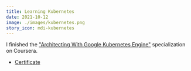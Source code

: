 ```yaml
---
title: Learning Kubernetes
date: 2021-10-12
image: ./images/kubernetes.png
story_icon: mdi-kubernetes
---
```


I finished the ["Architecting With Google Kubernetes Engine"](https://www.coursera.org/specializations/architecting-google-kubernetes-engine) specialization on Coursera.

- [Certificate](https://coursera.org/share/c317d250d83c22963a7659c32295d1a8)
